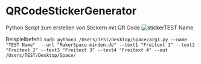 # QRCodeStickerGenerator
Python Script zum erstellen von Stickern mit QR Code 
![stickerTEST Name](https://github.com/makerspaceminden/QRCodeStickerGenerator/assets/48227459/15edef4d-8b1c-4541-9da8-7158e7e7c39c)


Beispielbefehl: 
```sudo python3 /Users/TEST/Desktop/Space/arg1.py --name "TEST Name"  --url "MakerSpace-minden.de" --text1 "Freitext 1" --text2 "Freitext 2" --text3 "Freitext 3" --text4 "Freitext 4" --out /Users/TEST/Desktop/Space/ ```
